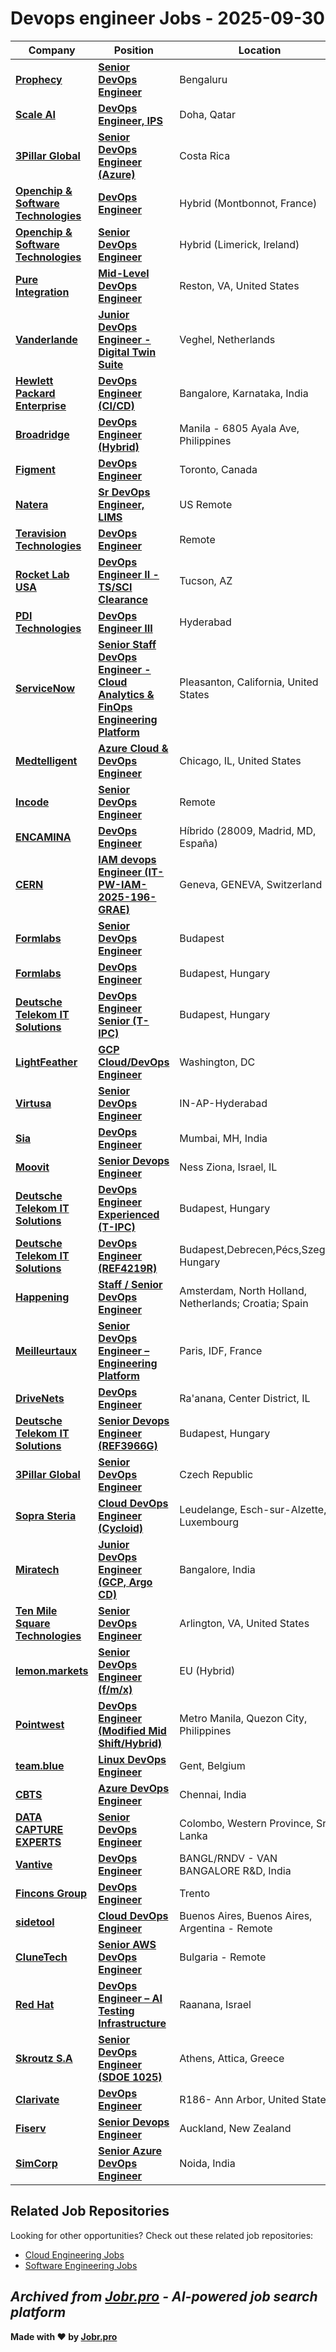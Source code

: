 # Devops engineer Jobs - 2025-09-30

| Company | Position | Location | Type | Date |
| ------- | -------- | -------- | ---- | ------ |
| **[Prophecy](https://www.prophecy.io/)** | **[Senior DevOps Engineer](https://jobr.pro/job/29010636/senior-devops-engineer?utm_source=github&utm_medium=repo&utm_campaign=github-devops-jobs)** | Bengaluru | On Site | Sep 30 |
| **[Scale AI](https://scale.com/)** | **[DevOps Engineer, IPS](https://jobr.pro/job/28999487/devops-engineer-ips?utm_source=github&utm_medium=repo&utm_campaign=github-devops-jobs)** | Doha, Qatar | On Site | Sep 30 |
| **[3Pillar Global](https://www.3pillarglobal.com/)** | **[Senior DevOps Engineer (Azure)](https://jobr.pro/job/28993063/senior-devops-engineer-azure?utm_source=github&utm_medium=repo&utm_campaign=github-devops-jobs)** | Costa Rica | On Site | Sep 30 |
| **[Openchip & Software Technologies](https://openchip.com/)** | **[DevOps Engineer](https://jobr.pro/job/28989232/devops-engineer?utm_source=github&utm_medium=repo&utm_campaign=github-devops-jobs)** | Hybrid (Montbonnot, France) | On Site | Sep 30 |
| **[Openchip & Software Technologies](https://openchip.com/)** | **[Senior DevOps Engineer](https://jobr.pro/job/28989218/senior-devops-engineer?utm_source=github&utm_medium=repo&utm_campaign=github-devops-jobs)** | Hybrid (Limerick, Ireland) | On Site | Sep 30 |
| **[Pure Integration](https://www.pureintegration.com/)** | **[Mid-Level DevOps Engineer](https://jobr.pro/job/28987364/mid-level-devops-engineer?utm_source=github&utm_medium=repo&utm_campaign=github-devops-jobs)** | Reston, VA, United States | On Site | Sep 30 |
| **[Vanderlande](https://www.vanderlande.com/)** | **[Junior DevOps Engineer - Digital Twin Suite](https://jobr.pro/job/28986095/junior-devops-engineer-digital-twin-suite?utm_source=github&utm_medium=repo&utm_campaign=github-devops-jobs)** | Veghel, Netherlands | On Site | Sep 30 |
| **[Hewlett Packard Enterprise](https://www.hpe.com/)** | **[DevOps Engineer (CI/CD)](https://jobr.pro/job/28989348/devops-engineer-cicd?utm_source=github&utm_medium=repo&utm_campaign=github-devops-jobs)** | Bangalore, Karnataka, India | On Site | Sep 30 |
| **[Broadridge](https://www.broadridge.com/)** | **[DevOps Engineer (Hybrid)](https://jobr.pro/job/28992187/devops-engineer-hybrid?utm_source=github&utm_medium=repo&utm_campaign=github-devops-jobs)** | Manila - 6805 Ayala Ave, Philippines | On Site | Sep 30 |
| **[Figment](https://www.figment.io/)** | **[DevOps Engineer](https://jobr.pro/job/29009419/devops-engineer?utm_source=github&utm_medium=repo&utm_campaign=github-devops-jobs)** | Toronto, Canada | Remote | Sep 29 |
| **[Natera](https://www.natera.com/)** | **[Sr DevOps Engineer, LIMS](https://jobr.pro/job/29004720/sr-devops-engineer-lims?utm_source=github&utm_medium=repo&utm_campaign=github-devops-jobs)** | US Remote | Remote | Sep 29 |
| **[Teravision Technologies](https://www.teravisiontech.com/)** | **[DevOps Engineer](https://jobr.pro/job/28999503/devops-engineer?utm_source=github&utm_medium=repo&utm_campaign=github-devops-jobs)** | Remote | Remote | Sep 29 |
| **[Rocket Lab USA](https://www.rocketlabusa.com/)** | **[DevOps Engineer II - TS/SCI Clearance](https://jobr.pro/job/29009571/devops-engineer-ii-tssci-clearance?utm_source=github&utm_medium=repo&utm_campaign=github-devops-jobs)** | Tucson, AZ | On Site | Sep 29 |
| **[PDI Technologies](https://pditechnologies.com/)** | **[DevOps Engineer III](https://jobr.pro/job/28995337/devops-engineer-iii?utm_source=github&utm_medium=repo&utm_campaign=github-devops-jobs)** | Hyderabad | On Site | Sep 29 |
| **[ServiceNow](https://www.servicenow.com)** | **[Senior Staff DevOps Engineer - Cloud Analytics & FinOps Engineering Platform](https://jobr.pro/job/28987288/senior-staff-devops-engineer-cloud-analytics-finops-engineering-platform?utm_source=github&utm_medium=repo&utm_campaign=github-devops-jobs)** | Pleasanton, California, United States | On Site | Sep 29 |
| **[Medtelligent](https://www.medtelligent.com/)** | **[Azure Cloud & DevOps Engineer](https://jobr.pro/job/28987190/azure-cloud-devops-engineer?utm_source=github&utm_medium=repo&utm_campaign=github-devops-jobs)** | Chicago, IL, United States | Remote | Sep 29 |
| **[Incode](https://incode.com/)** | **[Senior DevOps Engineer](https://jobr.pro/job/29006135/senior-devops-engineer?utm_source=github&utm_medium=repo&utm_campaign=github-devops-jobs)** | Remote | Remote | Sep 29 |
| **[ENCAMINA](https://www.encamina.com/)** | **[DevOps Engineer](https://jobr.pro/job/28970130/devops-engineer?utm_source=github&utm_medium=repo&utm_campaign=github-devops-jobs)** | Híbrido (28009, Madrid, MD, España) | On Site | Sep 29 |
| **[CERN](https://home.cern)** | **[IAM devops Engineer (IT-PW-IAM-2025-196-GRAE)](https://jobr.pro/job/28987684/iam-devops-engineer-it-pw-iam-2025-196-grae?utm_source=github&utm_medium=repo&utm_campaign=github-devops-jobs)** | Geneva, GENEVA, Switzerland | On Site | Sep 29 |
| **[Formlabs](https://formlabs.com/)** | **[Senior DevOps Engineer](https://jobr.pro/job/28999280/senior-devops-engineer?utm_source=github&utm_medium=repo&utm_campaign=github-devops-jobs)** | Budapest | On Site | Sep 29 |
| **[Formlabs](https://formlabs.com/)** | **[DevOps Engineer](https://jobr.pro/job/28999274/devops-engineer?utm_source=github&utm_medium=repo&utm_campaign=github-devops-jobs)** | Budapest, Hungary | On Site | Sep 29 |
| **[Deutsche Telekom IT Solutions](https://www.deutschetelekomitsolutions.hu)** | **[DevOps Engineer Senior (T-IPC)](https://jobr.pro/job/28987367/devops-engineer-senior-t-ipc?utm_source=github&utm_medium=repo&utm_campaign=github-devops-jobs)** | Budapest, Hungary | On Site | Sep 29 |
| **[LightFeather](https://lightfeather.io/)** | **[GCP Cloud/DevOps Engineer](https://jobr.pro/job/28992744/gcp-clouddevops-engineer?utm_source=github&utm_medium=repo&utm_campaign=github-devops-jobs)** | Washington, DC | On Site | Sep 29 |
| **[Virtusa](https://www.virtusa.com/)** | **[Senior DevOps Engineer](https://jobr.pro/job/28951726/senior-devops-engineer?utm_source=github&utm_medium=repo&utm_campaign=github-devops-jobs)** | IN-AP-Hyderabad | On Site | Sep 29 |
| **[Sia](https://www.sia-partners.com)** | **[DevOps Engineer](https://jobr.pro/job/28987369/devops-engineer?utm_source=github&utm_medium=repo&utm_campaign=github-devops-jobs)** | Mumbai, MH, India | On Site | Sep 29 |
| **[Moovit](https://moovit.com/)** | **[Senior Devops Engineer](https://jobr.pro/job/28965835/senior-devops-engineer?utm_source=github&utm_medium=repo&utm_campaign=github-devops-jobs)** | Ness Ziona, Israel, IL | On Site | Sep 29 |
| **[Deutsche Telekom IT Solutions](https://www.deutschetelekomitsolutions.hu)** | **[DevOps Engineer Experienced (T-IPC)](https://jobr.pro/job/28987370/devops-engineer-experienced-t-ipc?utm_source=github&utm_medium=repo&utm_campaign=github-devops-jobs)** | Budapest, Hungary | On Site | Sep 29 |
| **[Deutsche Telekom IT Solutions](https://www.deutschetelekomitsolutions.hu)** | **[DevOps Engineer (REF4219R)](https://jobr.pro/job/28946788/devops-engineer-ref4219r?utm_source=github&utm_medium=repo&utm_campaign=github-devops-jobs)** | Budapest,Debrecen,Pécs,Szeged, Hungary | On Site | Sep 29 |
| **[Happening](https://www.happening.xyz/)** | **[Staff / Senior DevOps Engineer](https://jobr.pro/job/28993911/staff-senior-devops-engineer?utm_source=github&utm_medium=repo&utm_campaign=github-devops-jobs)** | Amsterdam, North Holland, Netherlands; Croatia; Spain | On Site | Sep 29 |
| **[Meilleurtaux](https://www.meilleurtaux.com/)** | **[Senior DevOps Engineer – Engineering Platform](https://jobr.pro/job/28946793/senior-devops-engineer-engineering-platform?utm_source=github&utm_medium=repo&utm_campaign=github-devops-jobs)** | Paris, IDF, France | On Site | Sep 29 |
| **[DriveNets](https://www.drivenets.com/)** | **[DevOps Engineer](https://jobr.pro/job/28965450/devops-engineer?utm_source=github&utm_medium=repo&utm_campaign=github-devops-jobs)** | Ra'anana, Center District, IL | On Site | Sep 29 |
| **[Deutsche Telekom IT Solutions](https://www.deutschetelekomitsolutions.hu)** | **[Senior Devops Engineer (REF3966G)](https://jobr.pro/job/29006789/senior-devops-engineer-ref3966g?utm_source=github&utm_medium=repo&utm_campaign=github-devops-jobs)** | Budapest, Hungary | On Site | Sep 29 |
| **[3Pillar Global](https://www.3pillarglobal.com/)** | **[Senior DevOps Engineer](https://jobr.pro/job/28993060/senior-devops-engineer?utm_source=github&utm_medium=repo&utm_campaign=github-devops-jobs)** | Czech Republic | Remote | Sep 29 |
| **[Sopra Steria](https://www.soprasteria.com)** | **[Cloud DevOps Engineer (Cycloid)](https://jobr.pro/job/28946488/cloud-devops-engineer-cycloid?utm_source=github&utm_medium=repo&utm_campaign=github-devops-jobs)** | Leudelange, Esch-sur-Alzette, Luxembourg | Remote | Sep 29 |
| **[Miratech](https://miratechgroup.com/)** | **[Junior DevOps Engineer (GCP, Argo CD)](https://jobr.pro/job/28906067/junior-devops-engineer-gcp-argo-cd?utm_source=github&utm_medium=repo&utm_campaign=github-devops-jobs)** | Bangalore, India | On Site | Sep 29 |
| **[Ten Mile Square Technologies](https://tenmilesquare.com/)** | **[Senior DevOps Engineer](https://jobr.pro/job/29001987/senior-devops-engineer?utm_source=github&utm_medium=repo&utm_campaign=github-devops-jobs)** | Arlington, VA, United States | On Site | Sep 29 |
| **[lemon.markets](https://lemon.markets/)** | **[Senior DevOps Engineer (f/m/x)](https://jobr.pro/job/29001982/senior-devops-engineer-fmx?utm_source=github&utm_medium=repo&utm_campaign=github-devops-jobs)** | EU (Hybrid) | On Site | Sep 29 |
| **[Pointwest](https://pointwest.com/)** | **[DevOps Engineer (Modified Mid Shift/Hybrid)](https://jobr.pro/job/28959025/devops-engineer-modified-mid-shifthybrid?utm_source=github&utm_medium=repo&utm_campaign=github-devops-jobs)** | Metro Manila, Quezon City, Philippines | On Site | Sep 29 |
| **[team.blue](https://team.blue/)** | **[Linux DevOps Engineer](https://jobr.pro/job/28939351/linux-devops-engineer?utm_source=github&utm_medium=repo&utm_campaign=github-devops-jobs)** | Gent, Belgium | On Site | Sep 29 |
| **[CBTS](https://www.cbts.com/)** | **[Azure DevOps Engineer](https://jobr.pro/job/28914889/azure-devops-engineer?utm_source=github&utm_medium=repo&utm_campaign=github-devops-jobs)** | Chennai, India | On Site | Sep 29 |
| **[DATA CAPTURE EXPERTS](https://dc2vue.com.au/)** | **[Senior DevOps Engineer](https://jobr.pro/job/28993612/senior-devops-engineer?utm_source=github&utm_medium=repo&utm_campaign=github-devops-jobs)** | Colombo, Western Province, Sri Lanka | On Site | Sep 29 |
| **[Vantive](https://www.vantive.com/)** | **[DevOps Engineer](https://jobr.pro/job/28942318/devops-engineer?utm_source=github&utm_medium=repo&utm_campaign=github-devops-jobs)** | BANGL/RNDV - VAN BANGALORE R&D, India | On Site | Sep 29 |
| **[Fincons Group](https://www.finconsgroup.com)** | **[DevOps Engineer](https://jobr.pro/job/28953818/devops-engineer?utm_source=github&utm_medium=repo&utm_campaign=github-devops-jobs)** | Trento | On Site | Sep 29 |
| **[sidetool](https://www.sidetool.co/)** | **[Cloud DevOps Engineer](https://jobr.pro/job/28961035/cloud-devops-engineer?utm_source=github&utm_medium=repo&utm_campaign=github-devops-jobs)** | Buenos Aires, Buenos Aires, Argentina - Remote | Remote | Sep 29 |
| **[CluneTech](https://www.clunetech.com/)** | **[Senior AWS DevOps Engineer](https://jobr.pro/job/28954299/senior-aws-devops-engineer?utm_source=github&utm_medium=repo&utm_campaign=github-devops-jobs)** | Bulgaria - Remote | Remote | Sep 29 |
| **[Red Hat](https://www.redhat.com/)** | **[DevOps Engineer – AI Testing Infrastructure](https://jobr.pro/job/28966612/devops-engineer-ai-testing-infrastructure?utm_source=github&utm_medium=repo&utm_campaign=github-devops-jobs)** | Raanana, Israel | Remote | Sep 29 |
| **[Skroutz S.A](https://www.skroutz.gr/)** | **[Senior DevOps Engineer (SDOE 1025)](https://jobr.pro/job/28915960/senior-devops-engineer-sdoe-1025?utm_source=github&utm_medium=repo&utm_campaign=github-devops-jobs)** | Athens, Attica, Greece | On Site | Sep 29 |
| **[Clarivate](https://www.clarivate.com/)** | **[DevOps Engineer](https://jobr.pro/job/28975420/devops-engineer?utm_source=github&utm_medium=repo&utm_campaign=github-devops-jobs)** | R186- Ann Arbor, United States | On Site | Sep 29 |
| **[Fiserv](https://www.fiserv.com/)** | **[Senior Devops Engineer](https://jobr.pro/job/28974261/senior-devops-engineer?utm_source=github&utm_medium=repo&utm_campaign=github-devops-jobs)** | Auckland, New Zealand | On Site | Sep 29 |
| **[SimCorp](https://www.simcorp.com/)** | **[Senior Azure DevOps Engineer](https://jobr.pro/job/28976652/senior-azure-devops-engineer?utm_source=github&utm_medium=repo&utm_campaign=github-devops-jobs)** | Noida, India | On Site | Sep 29 |

## Related Job Repositories

Looking for other opportunities? Check out these related job repositories:

- [Cloud Engineering Jobs](https://github.com/jobs-jobr-pro/Cloud-Engineering-Jobs)
- [Software Engineering Jobs](https://github.com/jobs-jobr-pro/Software-Engineering-Jobs)



*Archived from [Jobr.pro](https://jobr.pro?utm_source=github&utm_medium=repo&utm_campaign=github-devops-jobs) - AI-powered job search platform*
---

**Made with ❤️ by [Jobr.pro](https://jobr.pro?utm_source=github&utm_medium=repo&utm_campaign=github-devops-jobs)**